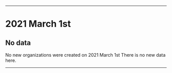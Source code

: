 
***

# 2021 March 1st

## No data

No new organizations were created on 2021 March 1st There is no new data here.

***
